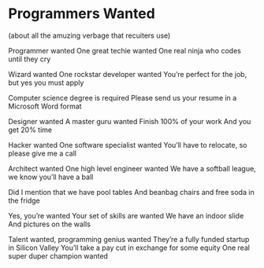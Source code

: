Programmers Wanted
=
(about all the amuzing verbage that recuiters use)

Programmer wanted
One great techie wanted
One real ninja who codes until they cry

Wizard wanted
One rockstar developer wanted
You’re perfect for the job, but yes you must apply

Computer science degree is required
Please send us your resume in a Microsoft Word format

Designer wanted
A master guru wanted
Finish 100% of your work
And you get 20% time 

Hacker wanted
One software specialist wanted
You’ll have to relocate, so please give me a call 

Architect wanted
One high level engineer wanted
We have a softball league, we know you’ll have a ball

Did I mention that we have pool tables
And beanbag chairs and free soda in the fridge

Yes, you’re wanted
Your set of skills are wanted
We have an indoor slide
And pictures on the walls

Talent wanted, programming genius wanted
They’re a fully funded startup in Silicon Valley
You’ll take a pay cut in exchange for some equity
One real super duper champion wanted